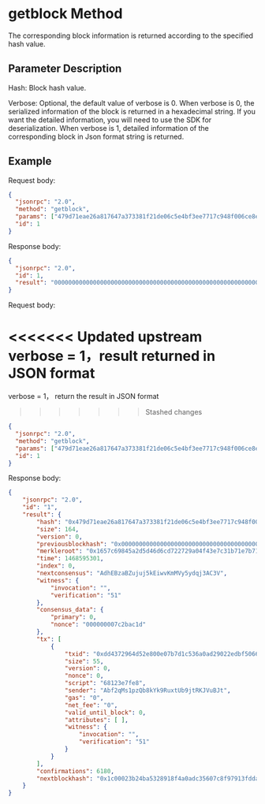 ﻿# getblock Method

The corresponding block information is returned according to the specified hash value.

## Parameter Description

Hash: Block hash value.

Verbose: Optional, the default value of verbose is 0. When verbose is 0, the serialized information of the block is returned in a hexadecimal string. If you want the detailed information, you will need to use the SDK for deserialization. When verbose is 1, detailed information of the corresponding block in Json format string is returned.

## Example

Request body:

```json
{
  "jsonrpc": "2.0",
  "method": "getblock",
  "params": ["479d71eae26a817647a373381f21de06c5e4bf3ee7717c948f006ce8e25441be"],
  "id": 1
}
```

Response body:

```json
{
  "jsonrpc": "2.0",
  "id": 1,
  "result": "0000000000000000000000000000000000000000000000000000000000000000000000008e29af06ec157a3d85717b1eb7317c3ef4049a7222d76c6dd4d5a24598c6571665fc885700000000f071d5fc6d2e2978a45842f05b1ac970e87d197700015102001dac2b7c0000000000000000000568123e7fe8da1745e9b549bd0bfa1a569971c77eba30cd5a4b000000000000000000000000000000000000000000000151"
}
```

Request body:

<<<<<<< Updated upstream
verbose = 1，result returned in JSON format
=======
verbose = 1， return the result in JSON format
>>>>>>> Stashed changes

```json
{
  "jsonrpc": "2.0",
  "method": "getblock",
  "params": ["479d71eae26a817647a373381f21de06c5e4bf3ee7717c948f006ce8e25441be", 1],
  "id": 1
}
```

Response body:

```json
{
    "jsonrpc": "2.0", 
    "id": "1", 
    "result": {
        "hash": "0x479d71eae26a817647a373381f21de06c5e4bf3ee7717c948f006ce8e25441be", 
        "size": 164, 
        "version": 0, 
        "previousblockhash": "0x0000000000000000000000000000000000000000000000000000000000000000", 
        "merkleroot": "0x1657c69845a2d5d46d6cd722729a04f43e7c31b71e7b71853d7a15ec06af298e", 
        "time": 1468595301, 
        "index": 0, 
        "nextconsensus": "AdhEBzaBZujuj5kEiwvKmMVy5ydqj3AC3V", 
        "witness": {
            "invocation": "", 
            "verification": "51"
        }, 
        "consensus_data": {
            "primary": 0, 
            "nonce": "000000007c2bac1d"
        }, 
        "tx": [
            {
                "txid": "0xdd4372964d52e800e07b7d1c536a0ad29022edbf506603c01a4efa6cc0b4e1c6", 
                "size": 55, 
                "version": 0, 
                "nonce": 0, 
                "script": "68123e7fe8", 
                "sender": "Abf2qMs1pzQb8kYk9RuxtUb9jtRKJVuBJt", 
                "gas": "0", 
                "net_fee": "0", 
                "valid_until_block": 0, 
                "attributes": [ ], 
                "witness": {
                    "invocation": "", 
                    "verification": "51"
                }
            }
        ], 
        "confirmations": 6180, 
        "nextblockhash": "0x1c00023b24ba5328918f4a0adc35607c8f97913fdda88b4eb4c571e7bc613bf4"
    }
}
```
